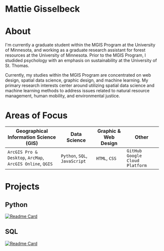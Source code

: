 # Mattie Gisselbeck


# About 

I'm currently a graduate student within the MGIS Program at the University of Minnesota, and working as a graduate research assistant for forest resources at the University of Minnesota. Prior to the MGIS Program, I studided psychology with an emphasis on sustainability at the University of St. Thomas.

Currently, my studies within the MGIS Program are concentrated on web design, spatial data science, graphic design, and machine learning. My primary research interests center around utilizing spatial data science and machine learning methods to address issues related to natural resource management, human mobility, and environmental justice.


# Areas of Focus 

| Geographical Information Science (GIS) | Data Science | Graphic & Web Design | Other |
| --- | --- |  --- |  --- |
| `ArcGIS Pro & Desktop`, `ArcMap`, `ArcGIS Online`, `QGIS` | `Python`, `SQL`, `JavaScript` | `HTML`, `CSS` | `GitHub` `Google Cloud Platform` |


# Projects 

## Python
[![Readme Card](https://github-readme-stats.vercel.app/api/pin/?username=mattiegisselbeck&repo=puerto-rico-forest-transition)](https://github.com/mattiegisselbeck/puerto-rico-forest-transition)

## SQL
[![Readme Card](https://github-readme-stats.vercel.app/api/pin/?username=mattiegisselbeck&repo=msp-environmental-justice-concern)](https://github.com/mattiegisselbeck/msp-environmental-justice-concern)

